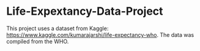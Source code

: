 # Life-Expextancy-Data-Project
This project uses a dataset from Kaggle: https://www.kaggle.com/kumarajarshi/life-expectancy-who. The data was compiled from the WHO.
